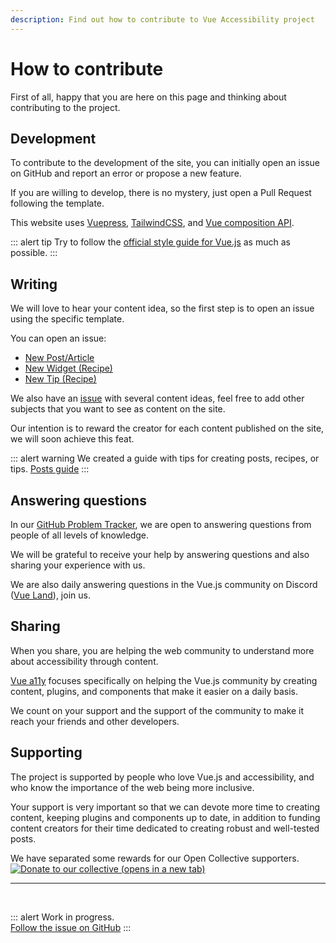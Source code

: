 ```yaml
---
description: Find out how to contribute to Vue Accessibility project
---
```



# How to contribute

First of all, happy that you are here on this page and thinking about contributing to the project.

## Development

To contribute to the development of the site, you can initially open an issue on GitHub and report an error or propose a new feature.

If you are willing to develop, there is no mystery, just open a Pull Request following the template.

This website uses [Vuepress](https://vuepress.vuejs.org/), [TailwindCSS](https://tailwindcss.com/), and [Vue composition API](https://composition-api.vuejs.org/). 

::: alert tip
Try to follow the [official style guide for Vue.js](https://vuejs.org/v2/style-guide/) as much as possible.
:::

## Writing

We will love to hear your content idea, so the first step is to open an issue using the specific template.

You can open an issue:

- [New Post/Article](https://github.com/vue-a11y/vue-a11y.com/issues/new?labels=Post&template=new-post.md&title=Post%2FArticle%3A+%5BYour+title%5D)
- [New Widget (Recipe)](https://github.com/vue-a11y/vue-a11y.com/issues/new?labels=Recipe,Widget&template=new-widget.md&title=Recipe%28widget%29%3A+%5BYour+title%5D)
- [New Tip (Recipe)](https://github.com/vue-a11y/vue-a11y.com/issues/new?labels=Recipe,Tip&template=new-tip.md&title=Recipe%28Tip%29%3A+%5BYour+title%5D)

We also have an [issue](https://github.com/vue-a11y/vue-a11y.com/issues/14) with several content ideas, feel free to add other subjects that you want to see as content on the site.

Our intention is to reward the creator for each content published on the site, we will soon achieve this feat.

::: alert warning
We created a guide with tips for creating posts, recipes, or tips. [Posts guide](/project/posts-guide.html#posts-guide)
:::

## Answering questions

In our [GitHub Problem Tracker](https://github.com/vue-a11y/vue-a11y.com/issues), we are open to answering questions from people of all levels of knowledge.

We will be grateful to receive your help by answering questions and also sharing your experience with us.

We are also daily answering questions in the Vue.js community on Discord ([Vue Land](https://discord.gg/vue)), join us.

## Sharing

When you share, you are helping the web community to understand more about accessibility through content.

[Vue a11y](/) focuses specifically on helping the Vue.js community by creating content, plugins, and components that make it easier on a daily basis.

We count on your support and the support of the community to make it reach your friends and other developers.

## Supporting

The project is supported by people who love Vue.js and accessibility, and who know the importance of the web being more inclusive.

Your support is very important so that we can devote more time to creating content, keeping plugins and components up to date, in addition to funding content creators for their time dedicated to creating robust and well-tested posts.

<p>
We have separated some rewards for our Open Collective supporters.
<br>
<a href="https://opencollective.com/vue-a11y/donate" target="_blank" rel="noopener" style="background-color: initial;">
  <img src="https://opencollective.com/vue-a11y/donate/button@2x.png?color=blue" style="box-shadow: none; display: inline; max-width: 400px;" alt="Donate to our collective (opens in a new tab)" />
</a>
</p>

---

<br>

::: alert Work in progress.  
[Follow the issue on GitHub](https://github.com/vue-a11y/vue-a11y.com/issues/15)
:::
